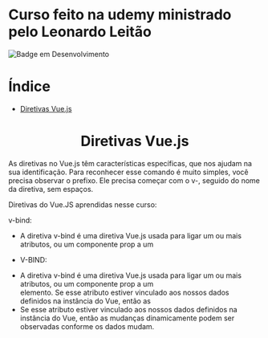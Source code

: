 # Curso feito na udemy ministrado pelo Leonardo Leitão

![Badge em Desenvolvimento](http://img.shields.io/static/v1?label=STATUS&message=EM%20DESENVOLVIMENTO&color=GREEN&style=for-the-badge)

# Índice 

* [Diretivas  Vue.js](#Título-e-Imagem-de-capa)


<h1 align="center"> Diretivas  Vue.js </h1>

As diretivas no Vue.js têm características específicas, que nos ajudam na sua identificação. Para reconhecer esse comando é muito simples, você precisa observar o prefixo. Ele precisa começar com o v-, seguido do nome da diretiva, sem espaços.

Diretivas do Vue.JS aprendidas nesse curso:

v-bind:
* A diretiva v-bind é uma diretiva Vue.js usada para ligar um ou mais atributos, ou um componente prop a um  
- V-BIND:

* A diretiva v-bind é uma diretiva Vue.js usada para ligar um ou mais atributos, ou um componente prop a um  
elemento. 
 Se esse atributo estiver vinculado aos nossos dados definidos na instância do Vue, então as
* Se esse atributo estiver vinculado aos nossos dados definidos na instância do Vue, então as
mudanças dinamicamente podem ser observadas conforme os dados mudam.


